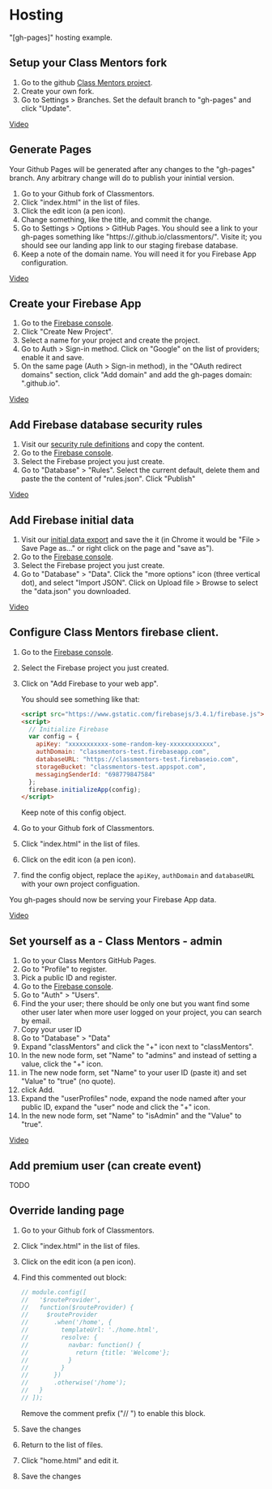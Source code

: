 # Hosting

"[gh-pages]" hosting example.


## Setup your Class Mentors fork

1. Go to the github [Class Mentors project].
1. Create your own fork.
1. Go to Settings > Branches. Set the default branch to "gh-pages" and click "Update".

[Video](http://screencast-o-matic.com/u/h0kl/classmentors-setup-1)


## Generate Pages

Your Github Pages will be generated after any changes to the "gh-pages" branch.
Any arbitrary change will do to publish your inintial version.

1. Go to your Github fork of Classmentors.
1. Click "index.html" in the list of files.
1. Click the edit icon (a pen icon).
1. Change something, like the title, and commit the change.
1. Go to Settings > Options > GitHub Pages. You should see a link to your
   gh-pages something like
   "https://<user-or-organisation-name>.github.io/classmentors/". Visite it;
   you should see our landing app link to our staging firebase database.
1. Keep a note of the domain name. You will need it for you Firebase App configuration.

[Video](http://screencast-o-matic.com/u/h0kl/classmentors-setup-2)


## Create your Firebase App

1. Go to the [Firebase console].
1. Click "Create New Project".
1. Select a name for your project and create the project.
1. Go to Auth > Sign-in method. Click on "Google" on the list of providers;
   enable it and save.
1. On the same page (Auth > Sign-in method), in the "OAuth redirect domains"
   section, click "Add domain" and add the gh-pages domain:
   "<user-or-organisation-name>.github.io".

[Video](http://screencast-o-matic.com/u/h0kl/classmentors-setup-3)


## Add Firebase database security rules

1. Visit our [security rule definitions] and copy the content.
1. Go to the [Firebase console].
1. Select the Firebase project you just create.
1. Go to "Database" > "Rules". Select the current default, delete them and paste the
   the content of "rules.json". Click "Publish"

[Video](http://screencast-o-matic.com/u/h0kl/classmentors-setup-4)


## Add Firebase initial data

1. Visit our [initial data export] and save the it (in Chrome it would be
   "File > Save Page as..." or right click on the page and "save as").
1. Go to the [Firebase console].
1. Select the Firebase project you just create.
1. Go to "Database" > "Data". Click the "more options" icon (three vertical dot),
   and select "Import JSON". Click on Upload file > Browse to select the
   "data.json" you downloaded.

[Video](http://screencast-o-matic.com/u/h0kl/classmentors-setup-5)

## Configure Class Mentors firebase client.

1. Go to the [Firebase console].
1. Select the Firebase project you just created.
1. Click on "Add Firebase to your web app".

    You should see something like that:

    ```html
    <script src="https://www.gstatic.com/firebasejs/3.4.1/firebase.js"></script>
    <script>
      // Initialize Firebase
      var config = {
        apiKey: "xxxxxxxxxxx-some-random-key-xxxxxxxxxxxx",
        authDomain: "classmentors-test.firebaseapp.com",
        databaseURL: "https://classmentors-test.firebaseio.com",
        storageBucket: "classmentors-test.appspot.com",
        messagingSenderId: "698779847584"
      };
      firebase.initializeApp(config);
    </script>
    ```

    Keep note of this config object.
1. Go to your Github fork of Classmentors.
1. Click "index.html" in the list of files.
1. Click on the edit icon (a pen icon).
1. find the config object, replace the `apiKey`, `authDomain` and `databaseURL`
   with your own project configuation.


You gh-pages should now be serving your Firebase App data.

[Video](http://screencast-o-matic.com/u/h0kl/classmentors-setup-6)


## Set yourself as a - Class Mentors - admin

1. Go to your Class Mentors GitHub Pages.
1. Go to "Profile" to register.
1. Pick a public ID and register.
1. Go to the [Firebase console].
1. Go to "Auth" > "Users".
1. Find the your user; there should be only one but you want find some other
   user later when more user logged on your project, you can search by email.
1. Copy your user ID
1. Go to "Database" > "Data"
1. Expand "classMentors" and click the "+" icon next to "classMentors".
1. In the new node form, set "Name" to "admins" and instead of setting a value,
   click the "+" icon.
1. in The new node form, set "Name" to your user ID (paste it) and set "Value"
   to "true" (no quote).
1. click Add.
1. Expand the "userProfiles" node, expand the node named after your
   public ID, expand the "user" node and click the "+" icon.
1. In the new node form, set "Name" to "isAdmin" and the "Value" to "true".

[Video](http://screencast-o-matic.com/u/h0kl/classmentors-setup-7)


## Add premium user (can create event)

TODO


## Override landing page

1. Go to your Github fork of Classmentors.
1. Click "index.html" in the list of files.
1. Click on the edit icon (a pen icon).
1. Find this commented out block:

    ```js
    // module.config([
    //   '$routeProvider',
    //   function($routeProvider) {
    //     $routeProvider
    //       .when('/home', {
    //         templateUrl: './home.html',
    //         resolve: {
    //           navbar: function() {
    //             return {title: 'Welcome'};
    //           }
    //         }
    //       })
    //       .otherwise('/home');
    //   }
    // ]);
    ```

    Remove the comment prefix ("// ") to enable this block.
1. Save the changes
1. Return to the list of files.
1. Click "home.html" and edit it.
1. Save the changes


[Class Mentors project]: https://github.com/singpath/classmentors
[security rule definitions]: https://raw.githubusercontent.com/singpath/classmentors/master/database/security-rules.json
[initial data export]: https://raw.githubusercontent.com/singpath/classmentors/master/database/data/export.json
[Firebase console]: https://console.firebase.google.com/
